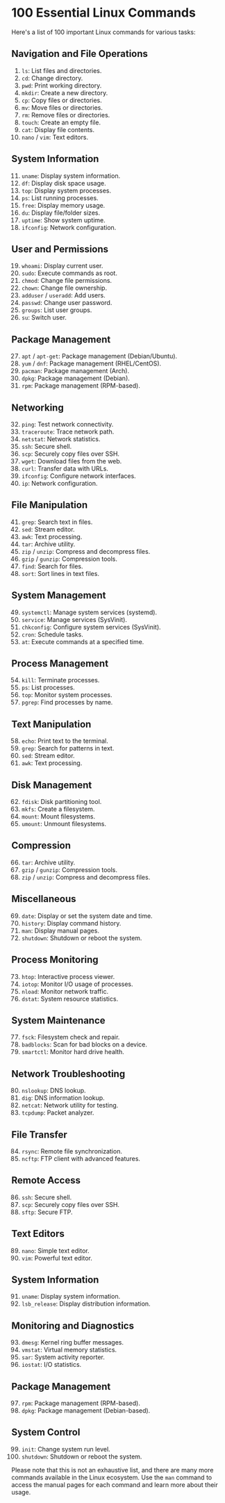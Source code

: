 # 100 Essential Linux Commands

Here's a list of 100 important Linux commands for various tasks:

## Navigation and File Operations

1. `ls`: List files and directories.
2. `cd`: Change directory.
3. `pwd`: Print working directory.
4. `mkdir`: Create a new directory.
5. `cp`: Copy files or directories.
6. `mv`: Move files or directories.
7. `rm`: Remove files or directories.
8. `touch`: Create an empty file.
9. `cat`: Display file contents.
10. `nano` / `vim`: Text editors.

## System Information

11. `uname`: Display system information.
12. `df`: Display disk space usage.
13. `top`: Display system processes.
14. `ps`: List running processes.
15. `free`: Display memory usage.
16. `du`: Display file/folder sizes.
17. `uptime`: Show system uptime.
18. `ifconfig`: Network configuration.

## User and Permissions

19. `whoami`: Display current user.
20. `sudo`: Execute commands as root.
21. `chmod`: Change file permissions.
22. `chown`: Change file ownership.
23. `adduser` / `useradd`: Add users.
24. `passwd`: Change user password.
25. `groups`: List user groups.
26. `su`: Switch user.

## Package Management

27. `apt` / `apt-get`: Package management (Debian/Ubuntu).
28. `yum` / `dnf`: Package management (RHEL/CentOS).
29. `pacman`: Package management (Arch).
30. `dpkg`: Package management (Debian).
31. `rpm`: Package management (RPM-based).

## Networking

32. `ping`: Test network connectivity.
33. `traceroute`: Trace network path.
34. `netstat`: Network statistics.
35. `ssh`: Secure shell.
36. `scp`: Securely copy files over SSH.
37. `wget`: Download files from the web.
38. `curl`: Transfer data with URLs.
39. `ifconfig`: Configure network interfaces.
40. `ip`: Network configuration.

## File Manipulation

41. `grep`: Search text in files.
42. `sed`: Stream editor.
43. `awk`: Text processing.
44. `tar`: Archive utility.
45. `zip` / `unzip`: Compress and decompress files.
46. `gzip` / `gunzip`: Compression tools.
47. `find`: Search for files.
48. `sort`: Sort lines in text files.

## System Management

49. `systemctl`: Manage system services (systemd).
50. `service`: Manage services (SysVinit).
51. `chkconfig`: Configure system services (SysVinit).
52. `cron`: Schedule tasks.
53. `at`: Execute commands at a specified time.

## Process Management

54. `kill`: Terminate processes.
55. `ps`: List processes.
56. `top`: Monitor system processes.
57. `pgrep`: Find processes by name.

## Text Manipulation

58. `echo`: Print text to the terminal.
59. `grep`: Search for patterns in text.
60. `sed`: Stream editor.
61. `awk`: Text processing.

## Disk Management

62. `fdisk`: Disk partitioning tool.
63. `mkfs`: Create a filesystem.
64. `mount`: Mount filesystems.
65. `umount`: Unmount filesystems.

## Compression

66. `tar`: Archive utility.
67. `gzip` / `gunzip`: Compression tools.
68. `zip` / `unzip`: Compress and decompress files.

## Miscellaneous

69. `date`: Display or set the system date and time.
70. `history`: Display command history.
71. `man`: Display manual pages.
72. `shutdown`: Shutdown or reboot the system.

## Process Monitoring

73. `htop`: Interactive process viewer.
74. `iotop`: Monitor I/O usage of processes.
75. `nload`: Monitor network traffic.
76. `dstat`: System resource statistics.

## System Maintenance

77. `fsck`: Filesystem check and repair.
78. `badblocks`: Scan for bad blocks on a device.
79. `smartctl`: Monitor hard drive health.

## Network Troubleshooting

80. `nslookup`: DNS lookup.
81. `dig`: DNS information lookup.
82. `netcat`: Network utility for testing.
83. `tcpdump`: Packet analyzer.

## File Transfer

84. `rsync`: Remote file synchronization.
85. `ncftp`: FTP client with advanced features.

## Remote Access

86. `ssh`: Secure shell.
87. `scp`: Securely copy files over SSH.
88. `sftp`: Secure FTP.

## Text Editors

89. `nano`: Simple text editor.
90. `vim`: Powerful text editor.

## System Information

91. `uname`: Display system information.
92. `lsb_release`: Display distribution information.

## Monitoring and Diagnostics

93. `dmesg`: Kernel ring buffer messages.
94. `vmstat`: Virtual memory statistics.
95. `sar`: System activity reporter.
96. `iostat`: I/O statistics.

## Package Management

97. `rpm`: Package management (RPM-based).
98. `dpkg`: Package management (Debian-based).

## System Control

99. `init`: Change system run level.
100. `shutdown`: Shutdown or reboot the system.

Please note that this is not an exhaustive list, and there are many more commands available in the Linux ecosystem. Use the `man` command to access the manual pages for each command and learn more about their usage.
